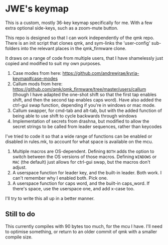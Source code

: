 # JWE's keymap

This is a custom, mostly 36-key keymap specifically for me. With a few extra optional side-keys, such as a zoom-mute button.

This repo is designed so that I can work independently of the qmk repo. There is an init script that clones qmk, and sym-links the 'user-config' sub-folders into the relevant places in the qmk_firmware clone.

It draws on a range of code from multiple users, that I have shamelessly just copied and modified to suit my own purposes.

1. Case modes from here: https://github.com/andrewjrae/kyria-keymap#case-modes
2. Callum mods from here: https://github.com/qmk/qmk_firmware/tree/master/users/callum (though I have adapted the one-shot shift so that the first tap enables shift, and then the second tap enables caps word). Have also added the ctrl-gui swap function, depending if you're in windows or mac mode.
3. Callum swapper, for cmd-tab and alt-tab, but with the added function of being able to use shift to cycle backwards through windows
4. Implementation of secrets from drashna, but modified to allow the secret strings to be called from leader sequences, rather than keycodes

I've tried to code it so that a wide range of functions can be enabled or disabled in rules.mk, to account for what space is available on the mcu. 

1. Multiple macros are OS-dependent. Defining `BOTH` adds the option to switch between the OS versions of those macros. Defining `WINDOWS` or `MAC` (the default) just allows for ctrl-gui swap, but the macros don't adjust.
2. A userspace function for leader key, and the built-in leader. Both work. I can't remember why I enabled both. Pick one.
3. A userspace function for caps word, and the built-in caps_word. If there's space, use the userspace one, and add x-case too. 


I'll try to write this all up in a better manner.


## Still to do
This currently compiles with 90 bytes too much, for the mcu I have. I'll need to optimise something, or return to an older commit of qmk with a smaller compile size.
